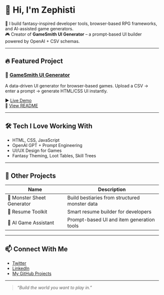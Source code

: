 # 👋 Hi, I'm Zephisti

🔧 I build fantasy-inspired developer tools, browser-based RPG frameworks, and AI-assisted game generators.  
🎮 Creator of **GameSmith UI Generator** – a prompt-based UI builder powered by OpenAI + CSV schemas.

---

## 🔥 Featured Project

### 🧩 [GameSmith UI Generator](https://github.com/zephisti/game-ui-generator)
A data-driven UI generator for browser-based games. Upload a CSV → enter a prompt → generate HTML/CSS UI instantly.

▶️ [Live Demo](https://zephisti.github.io/game-ui-generator)  
📄 [View README](https://github.com/zephisti/game-ui-generator#readme)

---

## 🛠 Tech I Love Working With

- HTML, CSS, JavaScript
- OpenAI GPT + Prompt Engineering
- UI/UX Design for Games
- Fantasy Theming, Loot Tables, Skill Trees

---

## 🧭 Other Projects

| Name | Description |
|------|-------------|
| 🐉 Monster Sheet Generator | Build bestiaries from structured monster data |
| 💼 Resume Toolkit | Smart resume builder for developers |
| 🔮 AI Game Assistant | Prompt-based UI and item generation tools |

---

## 📫 Connect With Me

- [Twitter](https://twitter.com/zephisti)
- [LinkedIn](https://linkedin.com/in/zephisti)
- [My GitHub Projects](https://github.com/zephisti)

---

> *“Build the world you want to play in.”*

